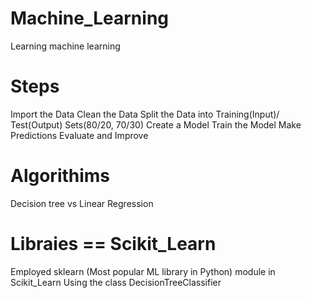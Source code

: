 # Machine_Learning
Learning machine learning
# Steps
Import the Data
Clean the Data
Split the Data into Training(Input)/ Test(Output) Sets(80/20, 70/30)
Create a Model
Train the Model
Make Predictions
Evaluate and Improve
#   Algorithims
Decision tree vs Linear Regression
# Libraies == Scikit_Learn
Employed sklearn (Most popular ML library in Python) module in Scikit_Learn
Using the class DecisionTreeClassifier
